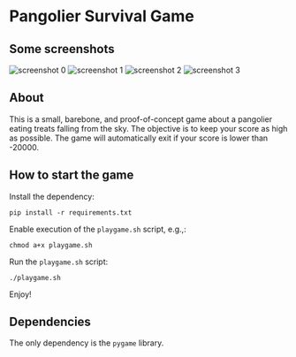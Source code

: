 # Pangolier Survival Game

## Some screenshots
![screenshot 0](https://i.imgur.com/nidt1wJ.png)
![screenshot 1](https://i.imgur.com/VjoThYY.png)
![screenshot 2](https://i.imgur.com/VjoThYY.png)
![screenshot 3](https://i.imgur.com/z3Y4ZFP.gif)
## About
This is a small, barebone, and proof-of-concept game about a pangolier eating treats falling from the sky. The objective is to keep your score as high as possible. The game will automatically exit if your score is lower than -20000.
## How to start the game
Install the dependency:
```
pip install -r requirements.txt
```
Enable execution of the `playgame.sh` script, e.g.,:
```
chmod a+x playgame.sh
```
Run the `playgame.sh` script:
```
./playgame.sh
```
Enjoy!

## Dependencies
The only dependency is the `pygame` library.